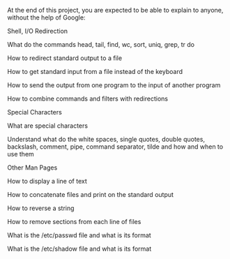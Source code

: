 At the end of this project, you are expected to be able to explain to anyone, without the help of Google:


Shell, I/O Redirection

What do the commands head, tail, find, wc, sort, uniq, grep, tr do

How to redirect standard output to a file

How to get standard input from a file instead of the keyboard

How to send the output from one program to the input of another program

How to combine commands and filters with redirections

Special Characters

What are special characters

Understand what do the white spaces, single quotes, double quotes, backslash, comment, pipe, command separator, tilde and how and when to use them



Other Man Pages

How to display a line of text

How to concatenate files and print on the standard output

How to reverse a string

How to remove sections from each line of files

What is the /etc/passwd file and what is its format

What is the /etc/shadow file and what is its format
